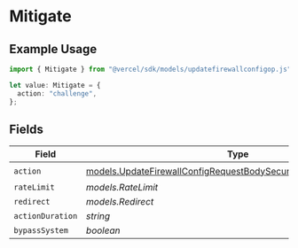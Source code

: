 # Mitigate

## Example Usage

```typescript
import { Mitigate } from "@vercel/sdk/models/updatefirewallconfigop.js";

let value: Mitigate = {
  action: "challenge",
};
```

## Fields

| Field                                                                                                                                        | Type                                                                                                                                         | Required                                                                                                                                     | Description                                                                                                                                  |
| -------------------------------------------------------------------------------------------------------------------------------------------- | -------------------------------------------------------------------------------------------------------------------------------------------- | -------------------------------------------------------------------------------------------------------------------------------------------- | -------------------------------------------------------------------------------------------------------------------------------------------- |
| `action`                                                                                                                                     | [models.UpdateFirewallConfigRequestBodySecurityRequest2ValueAction](../models/updatefirewallconfigrequestbodysecurityrequest2valueaction.md) | :heavy_check_mark:                                                                                                                           | N/A                                                                                                                                          |
| `rateLimit`                                                                                                                                  | *models.RateLimit*                                                                                                                           | :heavy_minus_sign:                                                                                                                           | N/A                                                                                                                                          |
| `redirect`                                                                                                                                   | *models.Redirect*                                                                                                                            | :heavy_minus_sign:                                                                                                                           | N/A                                                                                                                                          |
| `actionDuration`                                                                                                                             | *string*                                                                                                                                     | :heavy_minus_sign:                                                                                                                           | N/A                                                                                                                                          |
| `bypassSystem`                                                                                                                               | *boolean*                                                                                                                                    | :heavy_minus_sign:                                                                                                                           | N/A                                                                                                                                          |